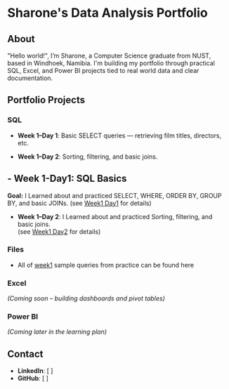 # Sharone's Data Analysis Portfolio

## About
"Hello world!", I’m Sharone, a Computer Science graduate from NUST, based in Windhoek, Namibia. I'm building my portfolio through practical SQL, Excel, and Power BI projects tied to real world data and clear documentation.

## Portfolio Projects

### SQL
- **Week 1–Day 1**: Basic SELECT queries — retrieving film titles, directors, etc.  
  
- **Week 1–Day 2**: Sorting, filtering, and basic joins.  

## - **Week 1-Day1**: SQL Basics
**Goal:**  I Learned about and practiced SELECT, WHERE, ORDER BY, GROUP BY, and basic JOINs.
(see [Week1 Day1](https://github.com/Sharonevv/Data-Analysis-Portfolio/blob/main/week1/week1/week1_day1.sql) for details)

- **Week 1–Day 2**: I Learned about and practiced Sorting, filtering, and basic joins.  
  (see [Week1 Day2](https://github.com/Sharonevv/Data-Analysis-Portfolio/blob/main/week1/week1/week1_day2.sql) for details)

### Files
- All of [week1](https://github.com/Sharonevv/Data-Analysis-Portfolio/tree/main/week1) sample queries from practice can be found here 


### Excel
*(Coming soon – building dashboards and pivot tables)*

### Power BI
*(Coming later in the learning plan)*

## Contact
- **LinkedIn**: [  ]  
- **GitHub**: [  ]
